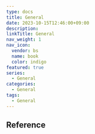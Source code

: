 ```yaml
---
type: docs
title: General
date: 2023-10-15T12:46:00+09:00
description:
linkTitle: General
nav_weight: 1
nav_icon:
  vendor: bs
  name: book
  color: indigo
featured: true
series:
  - General
categories:
  - General
tags:
  - General
---
```


## Reference
